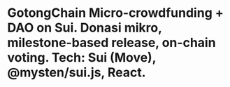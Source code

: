 # GotongChain Micro-crowdfunding + DAO on Sui. Donasi mikro, milestone-based release, on-chain voting. Tech: Sui (Move), @mysten/sui.js, React.
